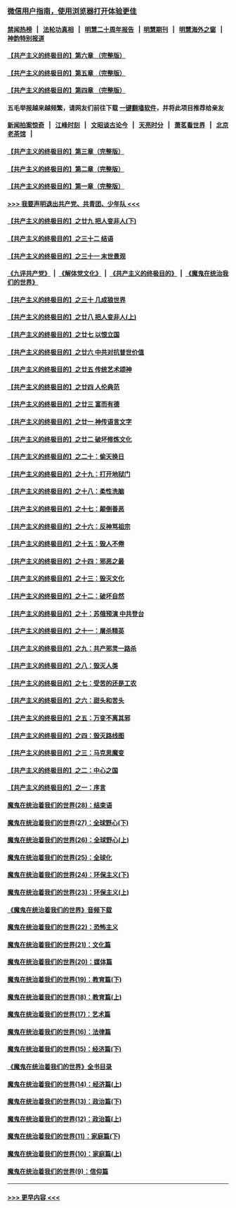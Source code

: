 ### [微信用户指南，使用浏览器打开体验更佳](https://github.com/gfw-breaker/banned-news1/blob/master/indexes/wechat-guide.md?t=0)
#### [禁闻热榜](热点新闻.md?t=0)  &nbsp;&nbsp;|&nbsp;&nbsp; [法轮功真相](https://github.com/gfw-breaker/truth/blob/master/README.md?t=0) &nbsp;&nbsp;|&nbsp;&nbsp; [明慧二十周年报告](https://github.com/gfw-breaker/mh-reports/blob/master/README.md?t=0) &nbsp;&nbsp;|&nbsp;&nbsp;[明慧期刊](https://github.com/gfw-breaker/mh-qikan) &nbsp;&nbsp;|&nbsp;&nbsp; [明慧海外之窗](https://github.com/gfw-breaker/mh-news/blob/master/README.md?t=0) &nbsp;&nbsp;|&nbsp;&nbsp; [神韵特别报道](https://github.com/gfw-breaker/mh-news/blob/master/shenyun.md?t=0)
#### [【共产主义的终极目的】第六章 （完整版）](../pages/nsc422/n11428913.md?t=02050955) 
#### [【共产主义的终极目的】第五章 （完整版）](../pages/nsc422/n11428912.md?t=02050955) 
#### [【共产主义的终极目的】第四章 （完整版）](../pages/nsc422/n11428907.md?t=02050955) 
#### 五毛举报越来越频繁，请网友们前往下载 [一键翻墙软件](https://github.com/gfw-breaker/ssr-accounts)，并将此项目推荐给亲友
#### [新闻拍案惊奇](https://github.com/gfw-breaker/banned-news1/blob/master/pages/link4.md) &nbsp;&nbsp;|&nbsp;&nbsp; [江峰时刻](https://github.com/gfw-breaker/banned-news1/blob/master/pages/link4.md) &nbsp;&nbsp;|&nbsp;&nbsp; [文昭谈古论今](https://github.com/gfw-breaker/banned-news1/blob/master/pages/link4.md) &nbsp;&nbsp;|&nbsp;&nbsp; [天亮时分](https://github.com/gfw-breaker/banned-news1/blob/master/pages/link4.md) &nbsp;&nbsp;|&nbsp;&nbsp; [萧茗看世界](https://github.com/gfw-breaker/banned-news1/blob/master/pages/link4.md) &nbsp;&nbsp;|&nbsp;&nbsp; [北京老茶馆](https://github.com/gfw-breaker/banned-news1/blob/master/pages/link4.md) &nbsp;&nbsp;|&nbsp;&nbsp; 
#### [【共产主义的终极目的】第三章（完整版）](../pages/nsc422/n11428848.md?t=02050955) 
#### [【共产主义的终极目的】第二章（完整版）](../pages/nsc422/n11428831.md?t=02050955) 
#### [【共产主义的终极目的】第一章（完整版）](../pages/nsc422/n11417651.md?t=02050955) 
#### [>>> 我要声明退出共产党、共青团、少年队 <<<](https://github.com/begood0513/goodnews/blob/master/quit/letter.md) 
#### [【共产主义的终极目的】之廿九 把人变非人(下)](../pages/nsc422/n11344140.md?t=02050955) 
#### [【共产主义的终极目的】之三十二 结语](../pages/nsc422/n11360535.md?t=02050955) 
#### [【共产主义的终极目的】之三十一 末世景观](../pages/nsc422/n11351129.md?t=02050955) 
#### [《九评共产党》](https://github.com/begood0513/9ping.md/blob/master/README.md) &nbsp;|&nbsp; [《解体党文化》](../../../../jtdwh.md/blob/master/README.md)  &nbsp;|&nbsp; [《共产主义的终极目的》](../../../../gczydzjmd.md/blob/master/README.md) &nbsp;|&nbsp; [《魔鬼在统治我们的世界》](../../../../mgztzwmdsj.md/blob/master/README.md) 
#### [【共产主义的终极目的】之三十 几成狼世界](../pages/nsc422/n11348280.md?t=02050955) 
#### [【共产主义的终极目的】之廿八 把人变非人(上)](../pages/nsc422/n11340492.md?t=02050955) 
#### [【共产主义的终极目的】之廿七 以恨立国](../pages/nsc422/n11336944.md?t=02050955) 
#### [【共产主义的终极目的】之廿六 中共对抗普世价值](../pages/nsc422/n11324785.md?t=02050955) 
#### [【共产主义的终极目的】之廿五 传统艺术颂神](../pages/nsc422/n11296396.md?t=02050955) 
#### [【共产主义的终极目的】之廿四 人伦典范](../pages/nsc422/n11296397.md?t=02050955) 
#### [【共产主义的终极目的】之廿三 富而有德](../pages/nsc422/n11283598.md?t=02050955) 
#### [【共产主义的终极目的】之廿一 神传语言文字](../pages/nsc422/n11263265.md?t=02050955) 
#### [【共产主义的终极目的】之廿二 破坏修炼文化](../pages/nsc422/n11245728.md?t=02050955) 
#### [【共产主义的终极目的】之二十：偷天换日](../pages/nsc422/n11238846.md?t=02050955) 
#### [【共产主义的终极目的】之十九：打开地狱门](../pages/nsc422/n11206376.md?t=02050955) 
#### [【共产主义的终极目的】之十八：柔性洗脑](../pages/nsc422/n11199994.md?t=02050955) 
#### [【共产主义的终极目的】之十七：颠倒善恶](../pages/nsc422/n11179782.md?t=02050955) 
#### [【共产主义的终极目的】之十六：反神骂祖宗](../pages/nsc422/n11166798.md?t=02050955) 
#### [【共产主义的终极目的】之十五：毁人不倦](../pages/nsc422/n11166792.md?t=02050955) 
#### [【共产主义的终极目的】之十四：邪恶之最](../pages/nsc422/n11150249.md?t=02050955) 
#### [【共产主义的终极目的】之十三：毁灭文化](../pages/nsc422/n11135227.md?t=02050955) 
#### [【共产主义的终极目的】之十二：破坏自然](../pages/nsc422/n11135214.md?t=02050955) 
#### [【共产主义的终极目的】之十：苏俄预演 中共登台](../pages/nsc422/n11118424.md?t=02050955) 
#### [【共产主义的终极目的】之十一：屠杀精英](../pages/nsc422/n11118442.md?t=02050955) 
#### [【共产主义的终极目的】之九：共产邪灵一路杀](../pages/nsc422/n11114139.md?t=02050955) 
#### [【共产主义的终极目的】之八：毁灭人类](../pages/nsc422/n11108503.md?t=02050955) 
#### [【共产主义的终极目的】之七：受苦的还是工农](../pages/nsc422/n11101809.md?t=02050955) 
#### [【共产主义的终极目的】之六：甜头和苦头](../pages/nsc422/n11096971.md?t=02050955) 
#### [【共产主义的终极目的】之五：万变不离其邪](../pages/nsc422/n11091285.md?t=02050955) 
#### [【共产主义的终极目的】之四：毁灭路线图](../pages/nsc422/n11086284.md?t=02050955) 
#### [【共产主义的终极目的】之三：马克思魔变](../pages/nsc422/n11061941.md?t=02050955) 
#### [【共产主义的终极目的】之二：中心之国](../pages/nsc422/n11047728.md?t=02050955) 
#### [【共产主义的终极目的】之一：序言](../pages/nsc422/n11086077.md?t=02050955) 
#### [魔鬼在统治着我们的世界(28)：结束语](../pages/nsc422/n10936246.md?t=02050955) 
#### [魔鬼在统治着我们的世界(27)：全球野心(下)](../pages/nsc422/n10928319.md?t=02050955) 
#### [魔鬼在统治着我们的世界(26)：全球野心(上)](../pages/nsc422/n10900318.md?t=02050955) 
#### [魔鬼在统治着我们的世界(25)：全球化](../pages/nsc422/n10788205.md?t=02050955) 
#### [魔鬼在统治着我们的世界(24)：环保主义(下)](../pages/nsc422/n10695307.md?t=02050955) 
#### [魔鬼在统治着我们的世界(23)：环保主义(上)](../pages/nsc422/n10688613.md?t=02050955) 
#### [《魔鬼在统治着我们的世界》音频下载](../pages/nsc422/n10635553.md?t=02050955) 
#### [魔鬼在统治着我们的世界(22)：恐怖主义](../pages/nsc422/n10614727.md?t=02050955) 
#### [魔鬼在统治着我们的世界(21)：文化篇](../pages/nsc422/n10597706.md?t=02050955) 
#### [魔鬼在统治着我们的世界(20)：媒体篇](../pages/nsc422/n10586579.md?t=02050955) 
#### [魔鬼在统治着我们的世界(19)：教育篇(下)](../pages/nsc422/n10564808.md?t=02050955) 
#### [魔鬼在统治着我们的世界(18)：教育篇(上)](../pages/nsc422/n10526970.md?t=02050955) 
#### [魔鬼在统治着我们的世界(17)：艺术篇](../pages/nsc422/n10499093.md?t=02050955) 
#### [魔鬼在统治着我们的世界(16)：法律篇](../pages/nsc422/n10485969.md?t=02050955) 
#### [魔鬼在统治着我们的世界(15)：经济篇(下)](../pages/nsc422/n10469975.md?t=02050955) 
#### [《魔鬼在统治着我们的世界》全书目录](../pages/nsc422/n10464261.md?t=02050955) 
#### [魔鬼在统治着我们的世界(14)：经济篇(上)](../pages/nsc422/n10457370.md?t=02050955) 
#### [魔鬼在统治着我们的世界(13)：政治篇(下)](../pages/nsc422/n10448270.md?t=02050955) 
#### [魔鬼在统治着我们的世界(12)：政治篇(上)](../pages/nsc422/n10444576.md?t=02050955) 
#### [魔鬼在统治着我们的世界(11)：家庭篇(下)](../pages/nsc422/n10440961.md?t=02050955) 
#### [魔鬼在统治着我们的世界(10)：家庭篇(上)](../pages/nsc422/n10435448.md?t=02050955) 
#### [魔鬼在统治着我们的世界(9)：信仰篇](../pages/nsc422/n10432159.md?t=02050955) 

----
#### [ >>> 更早内容 <<< ](../indexes/nsc422-earlier.md)
